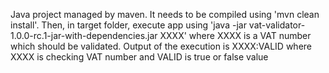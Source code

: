 Java project managed by maven. It needs to be compiled using 'mvn clean install'. Then, in target folder, execute app using 'java -jar vat-validator-1.0.0-rc.1-jar-with-dependencies.jar XXXX' where XXXX is a VAT number which should be validated.
Output of the execution is XXXX:VALID where XXXX is checking VAT number and VALID is true or false value
